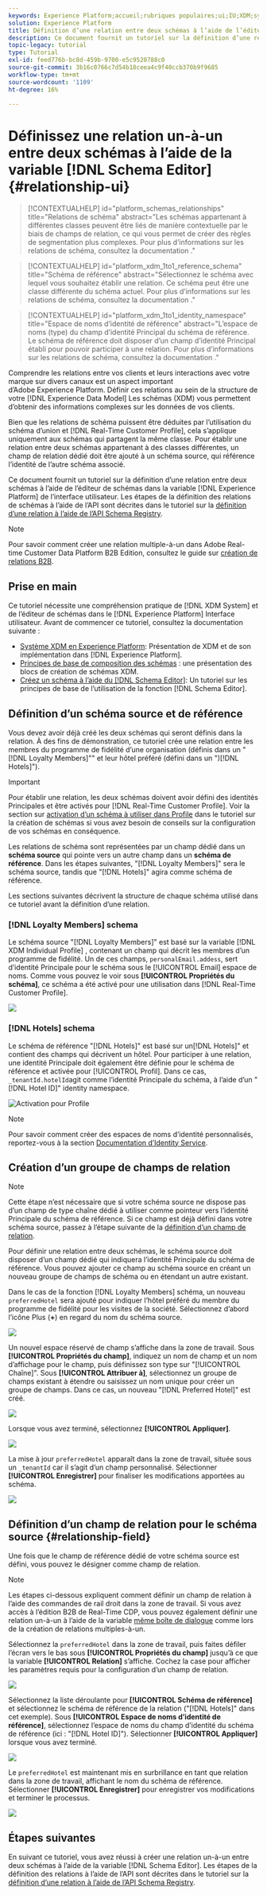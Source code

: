 ```yaml
---
keywords: Experience Platform;accueil;rubriques populaires;ui;IU;XDM;système XDM;modèle de données d’expérience;modèle de données d’expérience;modèle de données d’expérience;modèle de données;modèle de données;éditeur de schémas;éditeur de schémas;schéma;schémas;schémas;créer;relation;relation;référence;référence;référence;référence;
solution: Experience Platform
title: Définition d’une relation entre deux schémas à l’aide de l’éditeur de schémas
description: Ce document fournit un tutoriel sur la définition d’une relation entre deux schémas à l’aide de l’éditeur de schémas dans l’interface utilisateur de l’Experience Platform.
topic-legacy: tutorial
type: Tutorial
exl-id: feed776b-bc8d-459b-9700-e5c9520788c0
source-git-commit: 3b16c0766c7d54b18ceea4c9f40ccb370b9f9685
workflow-type: tm+mt
source-wordcount: '1109'
ht-degree: 16%

---
```


# Définissez une relation un-à-un entre deux schémas à l’aide de la variable [!DNL Schema Editor] {#relationship-ui}

>[!CONTEXTUALHELP]
>id="platform_schemas_relationships"
>title="Relations de schéma"
>abstract="Les schémas appartenant à différentes classes peuvent être liés de manière contextuelle par le biais de champs de relation, ce qui vous permet de créer des règles de segmentation plus complexes. Pour plus d’informations sur les relations de schéma, consultez la documentation ."

>[!CONTEXTUALHELP]
>id="platform_xdm_1to1_reference_schema"
>title="Schéma de référence"
>abstract="Sélectionnez le schéma avec lequel vous souhaitez établir une relation. Ce schéma peut être une classe différente du schéma actuel. Pour plus d’informations sur les relations de schéma, consultez la documentation ."

>[!CONTEXTUALHELP]
>id="platform_xdm_1to1_identity_namespace"
>title="Espace de noms d’identité de référence"
>abstract="L’espace de noms (type) du champ d’identité Principal du schéma de référence. Le schéma de référence doit disposer d’un champ d’identité Principal établi pour pouvoir participer à une relation. Pour plus d’informations sur les relations de schéma, consultez la documentation ."

Comprendre les relations entre vos clients et leurs interactions avec votre marque sur divers canaux est un aspect important d’Adobe Experience Platform. Définir ces relations au sein de la structure de votre [!DNL Experience Data Model] Les schémas (XDM) vous permettent d’obtenir des informations complexes sur les données de vos clients.

Bien que les relations de schéma puissent être déduites par l’utilisation du schéma d’union et [!DNL Real-Time Customer Profile], cela s’applique uniquement aux schémas qui partagent la même classe. Pour établir une relation entre deux schémas appartenant à des classes différentes, un champ de relation dédié doit être ajouté à un schéma source, qui référence l’identité de l’autre schéma associé.

Ce document fournit un tutoriel sur la définition d’une relation entre deux schémas à l’aide de l’éditeur de schémas dans la variable [!DNL Experience Platform] de l’interface utilisateur. Les étapes de la définition des relations de schémas à l’aide de l’API sont décrites dans le tutoriel sur la [définition d’une relation à l’aide de l’API Schema Registry](relationship-api.md).

>[!NOTE]
>
>Pour savoir comment créer une relation multiple-à-un dans Adobe Real-time Customer Data Platform B2B Edition, consultez le guide sur [création de relations B2B](./relationship-b2b.md).

## Prise en main

Ce tutoriel nécessite une compréhension pratique de [!DNL XDM System] et de l’éditeur de schémas dans le [!DNL Experience Platform] Interface utilisateur. Avant de commencer ce tutoriel, consultez la documentation suivante :

* [Système XDM en Experience Platform](../home.md): Présentation de XDM et de son implémentation dans [!DNL Experience Platform].
* [Principes de base de composition des schémas](../schema/composition.md) : une présentation des blocs de création de schémas XDM.
* [Créez un schéma à l’aide du [!DNL Schema Editor]](create-schema-ui.md): Un tutoriel sur les principes de base de l’utilisation de la fonction [!DNL Schema Editor].

## Définition d’un schéma source et de référence

Vous devez avoir déjà créé les deux schémas qui seront définis dans la relation. À des fins de démonstration, ce tutoriel crée une relation entre les membres du programme de fidélité d’une organisation (définis dans un &quot;[!DNL Loyalty Members]&quot;&quot; et leur hôtel préféré (défini dans un &quot;)[!DNL Hotels]&quot;).

>[!IMPORTANT]
>
>Pour établir une relation, les deux schémas doivent avoir défini des identités Principales et être activés pour [!DNL Real-Time Customer Profile]. Voir la section sur [activation d’un schéma à utiliser dans Profile](./create-schema-ui.md#profile) dans le tutoriel sur la création de schémas si vous avez besoin de conseils sur la configuration de vos schémas en conséquence.

Les relations de schéma sont représentées par un champ dédié dans un **schéma source** qui pointe vers un autre champ dans un **schéma de référence**. Dans les étapes suivantes, &quot;[!DNL Loyalty Members]&quot; sera le schéma source, tandis que &quot;[!DNL Hotels]&quot; agira comme schéma de référence.

Les sections suivantes décrivent la structure de chaque schéma utilisé dans ce tutoriel avant la définition d’une relation.

### [!DNL Loyalty Members] schema

Le schéma source &quot;[!DNL Loyalty Members]&quot; est basé sur la variable [!DNL XDM Individual Profile] , contenant un champ qui décrit les membres d’un programme de fidélité. Un de ces champs, `personalEmail.addess`, sert d’identité Principale pour le schéma sous le [!UICONTROL Email] espace de noms. Comme vous pouvez le voir sous **[!UICONTROL Propriétés du schéma]**, ce schéma a été activé pour une utilisation dans [!DNL Real-Time Customer Profile].

![](../images/tutorials/relationship/loyalty-members.png)

### [!DNL Hotels] schema

Le schéma de référence &quot;[!DNL Hotels]&quot; est basé sur un[!DNL Hotels]&quot; et contient des champs qui décrivent un hôtel. Pour participer à une relation, une identité Principale doit également être définie pour le schéma de référence et activée pour [!UICONTROL Profil]. Dans ce cas, `_tenantId.hotelId`agit comme l’identité Principale du schéma, à l’aide d’un &quot;[!DNL Hotel ID]&quot; identity namespace.

![Activation pour Profile](../images/tutorials/relationship/hotels.png)

>[!NOTE]
>
>Pour savoir comment créer des espaces de noms d’identité personnalisés, reportez-vous à la section [Documentation d’Identity Service](../../identity-service/namespaces.md#manage-namespaces).

## Création d’un groupe de champs de relation

>[!NOTE]
>
>Cette étape n’est nécessaire que si votre schéma source ne dispose pas d’un champ de type chaîne dédié à utiliser comme pointeur vers l’identité Principale du schéma de référence. Si ce champ est déjà défini dans votre schéma source, passez à l’étape suivante de la [définition d’un champ de relation](#relationship-field).

Pour définir une relation entre deux schémas, le schéma source doit disposer d’un champ dédié qui indiquera l’identité Principale du schéma de référence. Vous pouvez ajouter ce champ au schéma source en créant un nouveau groupe de champs de schéma ou en étendant un autre existant.

Dans le cas de la fonction [!DNL Loyalty Members] schéma, un nouveau `preferredHotel` sera ajouté pour indiquer l’hôtel préféré du membre du programme de fidélité pour les visites de la société. Sélectionnez d’abord l’icône Plus (**+**) en regard du nom du schéma source.

![](../images/tutorials/relationship/loyalty-add-field.png)

Un nouvel espace réservé de champ s’affiche dans la zone de travail. Sous **[!UICONTROL Propriétés du champ]**, indiquez un nom de champ et un nom d’affichage pour le champ, puis définissez son type sur &quot;[!UICONTROL Chaîne]&quot;. Sous **[!UICONTROL Attribuer à]**, sélectionnez un groupe de champs existant à étendre ou saisissez un nom unique pour créer un groupe de champs. Dans ce cas, un nouveau &quot;[!DNL Preferred Hotel]&quot; est créé.

![](../images/tutorials/relationship/relationship-field-details.png)

Lorsque vous avez terminé, sélectionnez **[!UICONTROL Appliquer]**.

![](../images/tutorials/relationship/relationship-field-apply.png)

La mise à jour `preferredHotel` apparaît dans la zone de travail, située sous un `_tenantId` car il s’agit d’un champ personnalisé. Sélectionner **[!UICONTROL Enregistrer]** pour finaliser les modifications apportées au schéma.

![](../images/tutorials/relationship/relationship-field-save.png)

## Définition d’un champ de relation pour le schéma source {#relationship-field}

Une fois que le champ de référence dédié de votre schéma source est défini, vous pouvez le désigner comme champ de relation.

>[!NOTE]
>
>Les étapes ci-dessous expliquent comment définir un champ de relation à l’aide des commandes de rail droit dans la zone de travail. Si vous avez accès à l’édition B2B de Real-Time CDP, vous pouvez également définir une relation un-à-un à l’aide de la variable [même boîte de dialogue](./relationship-b2b.md#relationship-field) comme lors de la création de relations multiples-à-un.

Sélectionnez la `preferredHotel` dans la zone de travail, puis faites défiler l’écran vers le bas sous **[!UICONTROL Propriétés du champ]** jusqu’à ce que la variable **[!UICONTROL Relation]** s’affiche. Cochez la case pour afficher les paramètres requis pour la configuration d’un champ de relation.

![](../images/tutorials/relationship/relationship-checkbox.png)

Sélectionnez la liste déroulante pour **[!UICONTROL Schéma de référence]** et sélectionnez le schéma de référence de la relation (&quot;[!DNL Hotels]&quot; dans cet exemple). Sous **[!UICONTROL Espace de noms d’identité de référence]**, sélectionnez l’espace de noms du champ d’identité du schéma de référence (ici : &quot;[!DNL Hotel ID]&quot;). Sélectionner **[!UICONTROL Appliquer]** lorsque vous avez terminé.

![](../images/tutorials/relationship/reference-schema-id-namespace.png)

Le `preferredHotel` est maintenant mis en surbrillance en tant que relation dans la zone de travail, affichant le nom du schéma de référence. Sélectionner **[!UICONTROL Enregistrer]** pour enregistrer vos modifications et terminer le processus.

![](../images/tutorials/relationship/relationship-save.png)

## Étapes suivantes

En suivant ce tutoriel, vous avez réussi à créer une relation un-à-un entre deux schémas à l’aide de la variable [!DNL Schema Editor]. Les étapes de la définition des relations à l’aide de l’API sont décrites dans le tutoriel sur la [définition d’une relation à l’aide de l’API Schema Registry](relationship-api.md).
